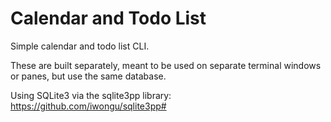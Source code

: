 # Calendar and Todo List
Simple calendar and todo list CLI.

These are built separately, meant to be used on separate terminal windows or panes, but use the same database.


Using SQLite3 via the sqlite3pp library: https://github.com/iwongu/sqlite3pp#
